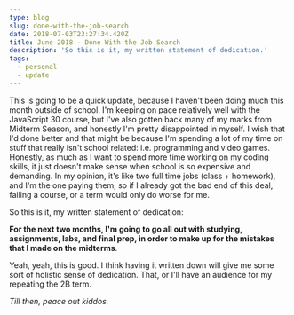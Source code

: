 ```yaml
---
type: blog
slug: done-with-the-job-search
date: 2018-07-03T23:27:34.420Z
title: June 2018 - Done With the Job Search
description: 'So this is it, my written statement of dedication.'
tags:
  - personal
  - update
---
```

This is going to be a quick update, because I haven't been doing much this month outside of school. I'm keeping on pace relatively well with the JavaScript 30 course, but I've also gotten back many of my marks from Midterm Season, and honestly I'm pretty disappointed in myself. I wish that I'd done better and that might be because I'm spending a lot of my time on stuff that really isn't school related: i.e. programming and video games. Honestly, as much as I want to spend more time working on my coding skills, it just doesn't make sense when school is so expensive and demanding. In my opinion, it's like two full time jobs (class + homework), and I'm the one paying them, so if I already got the bad end of this deal, failing a course, or a term would only do worse for me.

So this is it, my written statement of dedication:

**For the next two months, I'm going to go all out with studying, assignments, labs, and final prep, in order to make up for the mistakes that I made on the midterms**.

Yeah, yeah, this is good. I think having it written down will give me some sort of holistic sense of dedication.
That, or I'll have an audience for my repeating the 2B term.

_Till then, peace out kiddos._
